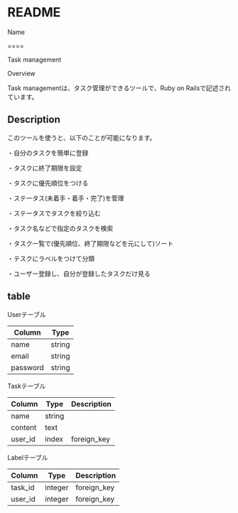 # README

Name

====

Task management

Overview

Task managementは、タスク管理ができるツールで、Ruby on Railsで記述されています。

## Description

このツールを使うと、以下のことが可能になります。

・自分のタスクを簡単に登録

・タスクに終了期限を設定

・タスクに優先順位をつける

・ステータス(未着手・着手・完了)を管理

・ステータスでタスクを絞り込む

・タスク名などで指定のタスクを検索

・タスク一覧で(優先順位、終了期限などを元にして)ソート

・テスクにラベルをつけて分類

・ユーザー登録し、自分が登録したタスクだけ見る

## table

Userテーブル

| Column   | Type    |
| -------- | ------- |
| name     | string  |
| email    | string  |
| password | string  |

Taskテーブル

| Column  | Type    | Description |
| ------- | ------- | ----------- |
| name    | string  |             |
| content | text    |             |
| user_id | index   | foreign_key |

Labelテーブル

| Column  | Type    | Description |
| ------- | ------- | ----------- |
| task_id | integer | foreign_key |
| user_id | integer | foreign_key |
